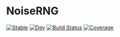 # NoiseRNG

[![Stable](https://img.shields.io/badge/docs-stable-blue.svg)](https://csimal.github.io/NoiseRNG.jl/stable)
[![Dev](https://img.shields.io/badge/docs-dev-blue.svg)](https://csimal.github.io/NoiseRNG.jl/dev)
[![Build Status](https://github.com/csimal/NoiseRNG.jl/actions/workflows/CI.yml/badge.svg?branch=main)](https://github.com/csimal/NoiseRNG.jl/actions/workflows/CI.yml?query=branch%3Amain)
[![Coverage](https://codecov.io/gh/csimal/NoiseRNG.jl/branch/main/graph/badge.svg)](https://codecov.io/gh/csimal/NoiseRNG.jl)
